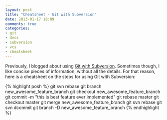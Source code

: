 ```yaml
---
layout: post
title: "Cheatsheet - Git with Subversion"
date: 2013-01-17 18:09
comments: true
categories: 
- git
- dvcs
- subversion
- vcs
- cheatsheet
---
```


Previously, I blogged about using [Git with Subversion](/blog/2012/12/13/git-workflow-for-subversion/). Sometimes though, I like concise pieces of information, without all the details. For that reason, here is a cheatsheet on the steps for using Git with Subversion:

{% highlight posh %}
git svn rebase
git branch new_awesome_feature_branch
git checkout new_awesome_feature_branch
git commit -m "this is best feature ever implemented"
git rebase master
git checkout master
git merge new_awesome_feature_branch
git svn rebase
git svn dcommit
git branch -D new_awesome_feature_branch
{% endhighlight %}
